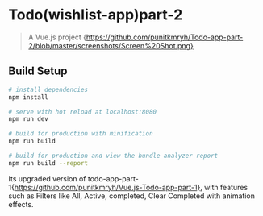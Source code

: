 # Todo(wishlist-app)part-2

> A Vue.js project
{https://github.com/punitkmryh/Todo-app-part-2/blob/master/screenshots/Screen%20Shot.png}

## Build Setup

``` bash
# install dependencies
npm install

# serve with hot reload at localhost:8080
npm run dev

# build for production with minification
npm run build

# build for production and view the bundle analyzer report
npm run build --report
```

Its upgraded version of todo-app-part-1{https://github.com/punitkmryh/Vue.js-Todo-app-part-1}, with features such as
Filters like All, Active, completed, Clear Completed with animation effects.
